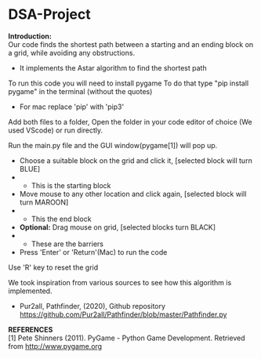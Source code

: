 # DSA-Project

**Introduction:** <br />
Our code finds the shortest path between a starting and an ending block on a grid, while avoiding any obstructions.
- It implements the Astar algorithm to find the shortest path 

To run this code you will need to install pygame
To do that type "pip install pygame" in the terminal (without the quotes)
* For mac replace 'pip' with 'pip3'

Add both files to a folder,
Open the folder in your code editor of choice (We used VScode) or run directly.

Run the main.py file and the GUI window(pygame[1]) will pop up.
- Choose a suitable block on the grid and click it, [selected block will turn BLUE]
- - This is the starting block
- Move mouse to any other location and click again, [selected block will turn MAROON]
- - This the end block
- **Optional:** Drag mouse on grid, [selected blocks turn BLACK]
- - These are the barriers 
- Press 'Enter' or 'Return'(Mac) to run the code

Use 'R' key to reset the grid <br />

We took inspiration from various sources to see how this algorithm is implemented. <br />
- Pur2all, Pathfinder, (2020), Github repository <br /> https://github.com/Pur2all/Pathfinder/blob/master/Pathfinder.py

**REFERENCES** <br />
[1] Pete Shinners (2011). PyGame - Python Game Development. Retrieved from http://www.pygame.org


